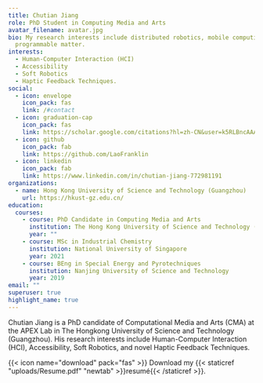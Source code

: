 ```yaml
---
title: Chutian Jiang
role: PhD Student in Computing Media and Arts
avatar_filename: avatar.jpg
bio: My research interests include distributed robotics, mobile computing and
  programmable matter.
interests:
  - Human-Computer Interaction (HCI)
  - Accessibility
  - Soft Robotics
  - Haptic Feedback Techniques.
social:
  - icon: envelope
    icon_pack: fas
    link: /#contact
  - icon: graduation-cap
    icon_pack: fas
    link: https://scholar.google.com/citations?hl=zh-CN&user=k5RLBncAAAAJ
  - icon: github
    icon_pack: fab
    link: https://github.com/LaoFranklin
  - icon: linkedin
    icon_pack: fab
    link: https://www.linkedin.com/in/chutian-jiang-772981191
organizations:
  - name: Hong Kong University of Science and Technology (Guangzhou)
    url: https://hkust-gz.edu.cn/
education:
  courses:
    - course: PhD Candidate in Computing Media and Arts
      institution: The Hong Kong University of Science and Technology (Guangzhou)
      year: ""
    - course: MSc in Industrial Chemistry
      institution: National University of Singapore
      year: 2021
    - course: BEng in Special Energy and Pyrotechniques
      institution: Nanjing University of Science and Technology
      year: 2019
email: ""
superuser: true
highlight_name: true
---
```

Chutian Jiang is a PhD candidate of Computational Media and Arts (CMA) at the APEX Lab in The Hongkong University of Science and Technology (Guangzhou). His research interests include Human-Computer Interaction (HCI), Accessibility, Soft Robotics, and novel Haptic Feedback Techniques.

{{< icon name="download" pack="fas" >}} Download my {{< staticref "uploads/Resume.pdf" "newtab" >}}resumé{{< /staticref >}}.
